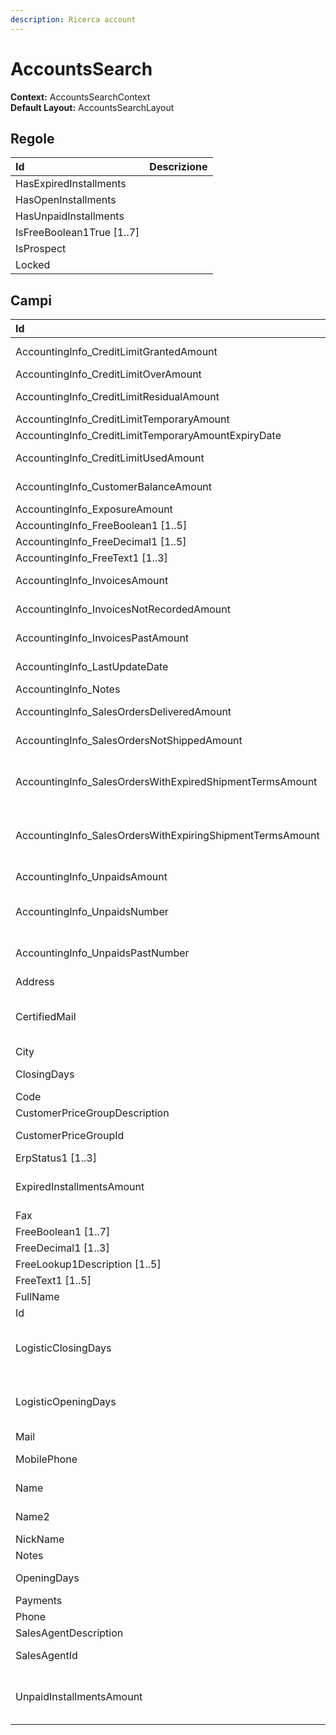 ```yaml
---
description: Ricerca account
---
```


# AccountsSearch

**Context:** AccountsSearchContext  
**Default Layout:** AccountsSearchLayout

## Regole

| Id | Descrizione |
| :--- | :--- |
| HasExpiredInstallments |  |
| HasOpenInstallments |  |
| HasUnpaidInstallments |  |
| IsFreeBoolean1True \[1..7\] |  |
| IsProspect |  |
| Locked |  |

## Campi

| Id | Descrizione |
| :--- | :--- |
| AccountingInfo\_CreditLimitGrantedAmount | Importo fido concesso |
| AccountingInfo\_CreditLimitOverAmount | Fuori fido |
| AccountingInfo\_CreditLimitResidualAmount | Importo fido residuo |
| AccountingInfo\_CreditLimitTemporaryAmount |  |
| AccountingInfo\_CreditLimitTemporaryAmountExpiryDate |  |
| AccountingInfo\_CreditLimitUsedAmount | Importo fido utilizzato |
| AccountingInfo\_CustomerBalanceAmount | Saldo contabile |
| AccountingInfo\_ExposureAmount | Esposizione |
| AccountingInfo\_FreeBoolean1 \[1..5\] |  |
| AccountingInfo\_FreeDecimal1 \[1..5\] |  |
| AccountingInfo\_FreeText1 \[1..3\] |  |
| AccountingInfo\_InvoicesAmount | Importo anno corrente |
| AccountingInfo\_InvoicesNotRecordedAmount | Importo Bolle non fatturate |
| AccountingInfo\_InvoicesPastAmount | Importo anno precedente |
| AccountingInfo\_LastUpdateDate | Data ultimo aggiornamento |
| AccountingInfo\_Notes | Note |
| AccountingInfo\_SalesOrdersDeliveredAmount | Totale consegnati |
| AccountingInfo\_SalesOrdersNotShippedAmount | Totale non consegnati |
| AccountingInfo\_SalesOrdersWithExpiredShipmentTermsAmount | Totale con data di consegna scaduta |
| AccountingInfo\_SalesOrdersWithExpiringShipmentTermsAmount | Totale con data di consegna in scadenza |
| AccountingInfo\_UnpaidsAmount | Importo insoluti |
| AccountingInfo\_UnpaidsNumber | Numero insoluti anno corrente |
| AccountingInfo\_UnpaidsPastNumber | Numero insoluti anno precedente |
| Address | Indirizzo |
| CertifiedMail | Mail certificata \(PEC - Posta Elettronica Certificata |
| City | Città |
| ClosingDays | Giorni di chiusura |
| Code |  |
| CustomerPriceGroupDescription |  |
| CustomerPriceGroupId | Id del gruppo prezzi cliente |
| ErpStatus1 \[1..3\] |  |
| ExpiredInstallmentsAmount | Importo delle partite aperte scadute |
| Fax | Fax |
| FreeBoolean1 \[1..7\] |  |
| FreeDecimal1 \[1..3\] |  |
| FreeLookup1Description \[1..5\] |  |
| FreeText1 \[1..5\] |  |
| FullName |  |
| Id | Id |
| LogisticClosingDays | Giorni di chiusura per operazioni logisitiche |
| LogisticOpeningDays | Giorni di apertura per operazioni logisitiche |
| Mail | Mail |
| MobilePhone | Telefono mobile |
| Name | Ragione sociale |
| Name2 | Ragione sociale 2 |
| NickName | Nickname |
| Notes | Note |
| OpeningDays | Giorni di apertura |
| Payments |  |
| Phone | Telefono |
| SalesAgentDescription |  |
| SalesAgentId | Id dell'agente di riferimento |
| UnpaidInstallmentsAmount | Indica l'importo degli insoluti del cliente |

